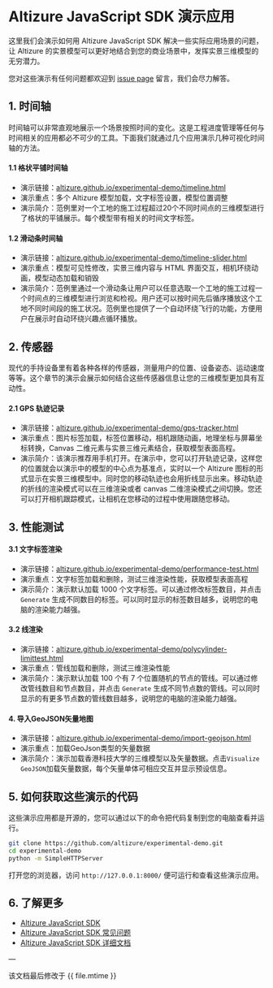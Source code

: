# Altizure JavaScript SDK 演示应用

这里我们会演示如何用 Altizure JavaScript SDK 解决一些实际应用场景的问题，让 Altizure 的实景模型可以更好地结合到您的商业场景中，发挥实景三维模型的无穷潜力。

您对这些演示有任何问题都欢迎到 [issue page](https://github.com/altizure/experimental-demo/issues) 留言，我们会尽力解答。

## 1. 时间轴

时间轴可以非常直观地展示一个场景按照时间的变化。这是工程进度管理等任何与时间相关的应用都必不可少的工具。下面我们就通过几个应用演示几种可视化时间轴的方法。

#### 1.1 格状平铺时间轴

* 演示链接：[altizure.github.io/experimental-demo/timeline.html](https://altizure.github.io/experimental-demo/timeline.html)
* 演示重点：多个 Altizure 模型加载，文字标签设置，模型位置调整
* 演示简介：范例里对一个工地的施工过程超过20个不同时间点的三维模型进行了格状的平铺展示。每个模型带有相关的时间文字标签。

#### 1.2 滑动条时间轴

* 演示链接：[altizure.github.io/experimental-demo/timeline-slider.html](https://altizure.github.io/experimental-demo/timeline-slider.html)
* 演示重点：模型可见性修改，实景三维内容与 HTML 界面交互，相机环绕动画，模型动态加载和销毁
* 演示简介：范例里通过一个滑动条让用户可以任意选取一个工地的施工过程一个时间点的三维模型进行浏览和检视。用户还可以按时间先后循序播放这个工地不同时间段的施工状况。范例里也提供了一个自动环绕飞行的功能，方便用户在展示时自动环绕兴趣点循环播放。

## 2. 传感器

现代的手持设备里有着各种各样的传感器，测量用户的位置、设备姿态、运动速度等等。这个章节的演示会展示如何结合这些传感器信息让您的三维模型更加具有互动性。

#### 2.1 GPS 轨迹记录

* 演示链接：[altizure.github.io/experimental-demo/gps-tracker.html](https://altizure.github.io/experimental-demo/gps-tracker.html)
* 演示重点：图片标签加载，标签位置移动，相机跟随动画，地理坐标与屏幕坐标转换，Canvas 二维元素与实景三维元素结合，获取模型表面高程。
* 演示简介：该演示推荐用手机打开。在演示中，您可以打开轨迹记录，这样您的位置就会以演示中的模型的中心点为基准点，实时以一个 Altizure 图标的形式显示在实景三维模型中。同时您的移动轨迹也会用折线显示出来。移动轨迹的折线的渲染模式可以在三维渲染或者 canvas 二维渲染模式之间切换。您还可以打开相机跟踪模式，让相机在您移动的过程中使用跟随您移动。

## 3. 性能测试

#### 3.1 文字标签渲染

* 演示链接：[altizure.github.io/experimental-demo/performance-test.html](https://altizure.github.io/experimental-demo/performance-test.html)
* 演示重点：文字标签加载和删除，测试三维渲染性能，获取模型表面高程
* 演示简介：演示默认加载 1000 个文字标签。可以通过修改标签数目，并点击 `Generate` 生成不同数目的标签。可以同时显示的标签数目越多，说明您的电脑的渲染能力越强。

#### 3.2 线渲染

* 演示链接：[altizure.github.io/experimental-demo/polycylinder-limittest.html](https://altizure.github.io/experimental-demo/polycylinder-limittest.html)
* 演示重点：管线加载和删除，测试三维渲染性能
* 演示简介：演示默认加载 100 个有 7 个位置随机的节点的管线。可以通过修改管线数目和节点数目，并点击 `Generate` 生成不同节点数的管线。可以同时显示的有更多节点数的管线数目越多，说明您的电脑的渲染能力越强。

#### 4. 导入GeoJSON矢量地图

* 演示链接：[altizure.github.io/experimental-demo/import-geojson.html](https://altizure.github.io/experimental-demo/import-geojson.html)
* 演示重点：加载GeoJson类型的矢量数据
* 演示简介：演示加载香港科技大学的三维模型以及矢量数据。点击`Visualize GeoJSON`加载矢量数据，每个矢量单体可相应交互并显示预设信息。

## 5. 如何获取这些演示的代码

这些演示应用都是开源的，您可以通过以下的命令把代码复制到您的电脑查看并运行。

```bash
git clone https://github.com/altizure/experimental-demo.git
cd experimental-demo
python -m SimpleHTTPServer
```

打开您的浏览器，访问 `http://127.0.0.1:8000/` 便可运行和查看这些演示应用。

## 6. 了解更多

* [Altizure JavaScript SDK](jssdk.md)
* [Altizure JavaScript SDK 常见问题](jssdk-faq.md)
* [Altizure JavaScript SDK 详细文档](ref://docs/user_docs/web/)

—

该文档最后修改于 {{ file.mtime }}
